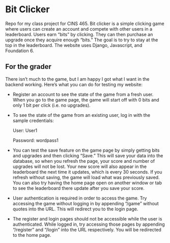 # Bit Clicker
Repo for my class project for CINS 465. 
Bit clicker is a simple clicking game where users can create an account and compete with other users in a leaderboard. Users earn “bits” by clicking. They can then purchase an upgrade once they acquire enough “bits.” The goal is to try to stay at the top in the leaderboard. The website uses Django, Javascript, and Foundation 6.

## For the grader

There isn’t much to the game, but I am happy I got what I want in the backend working. Here’s what you can do for testing my website:

* Register an account to see the state of the game from a fresh user. When you go to the game page, the game will start off with 0 bits and only 1 bit per click (i.e. no upgrades).

* To see the state of the game from an existing user, log in with the sample credentials:

  User: User1
  
  Password: wordpass1 

* You can test the save feature on the game page by simply getting bits and upgrades and then clicking “Save.” This will save your data into the database, so when you refresh the page, your score and number of upgrades will not be lost. Your new score will also appear in the leaderboard the next time it updates, which is every 30 seconds. If you refresh without saving, the game will load what was previously saved. You can also try having the home page open on another window or tab to see the leaderboard there update after you save your score.

* User authentication is required in order to access the game. Try accessing the game without logging in by appending “/game” without quotes into the URL. This will redirect you to the login page.

* The register and login pages should not be accessible while the user is authenticated. While logged in, try accessing those pages by appending “/register” and “/login” into the URL respectively. You will be redirected to the home page.
